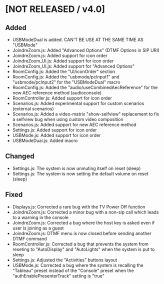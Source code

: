 # [NOT RELEASED / v4.0]
## Added
- USBModeDual is added. CAN'T BE USE AT THE SAME TIME AS "USBMode"
- JoindreZoom.js: Added "Advanced Options" (DTMF Options in SIP URI)
- JoindreZoom.js: Added support for icon order
- JoindreZoom_UI.js: Added support for icon order
- JoindreZoom_UI.js: Added support for "Advanced Options"
- RoomConfig.js: Added the "UI/iconOrder" section
- RoomConfig.js: Added the "usbmode/pcInput1" and "usbmode/pcInput2" for the "USBModeDual" macro
- RoomConfig.js: Added the "audio/useCombinedAecReference" for the new AEC reference method (audioconsole)
- RoomController.js: Added support for icon order
- Scenarios.js: Added experimental support for custom scenarios (external scenarios)
- Scenarios.js: Added a video-matrix "show-selfview" replacement to fix a selfview bug when using custom video composition
- Scenarios.js: Added support for new AEC reference method
- Settings.js: Added support for icon order
- USBMode.js: Added support for icon order
- USBModeDual.js: Added macro

## Changed
- Settings.js: The system is now unmuting itself on reset (sleep)
- Settings.js: The system is now setting the default volume on reset (sleep)

## Fixed
- Displays.js: Corrected a rare bug with the TV Power Off function
- JoindreZoom.js: Corrected a minor bug with a non-sip call which leads to a warning in the console
- JoindreZoom.js: Corrected a bug where the host key is asked even if user is joining as a guest
- JoindreZoom.js: DTMF menu is now closed before sending another DTMF command
- RoomController.js: Corrected a bug that prevents the system from reseting to "AutoDisplay" and "AutoLights" when the system is put to sleep
- Settings.js: Adjusted the "Activities" buttons layout
- USBMode.js: Corrected a bug where the system is recalling the "Tableau" preset instead of the "Console" preset when the "authEnablePresenterTrack" setting is "true"
